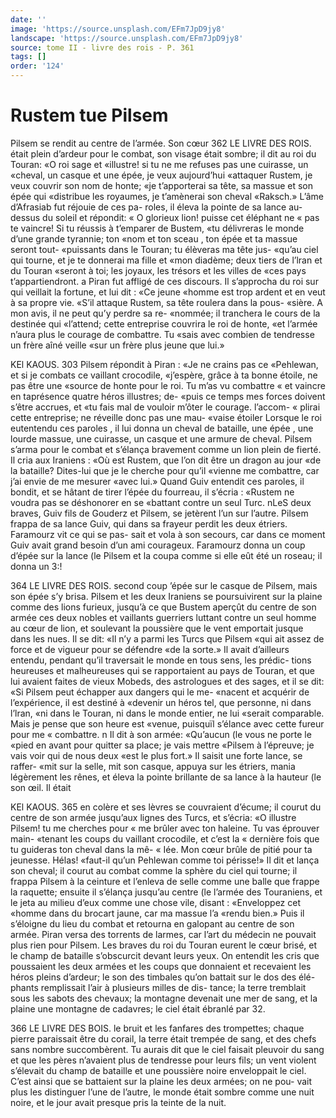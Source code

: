```yaml
---
date: ''
image: 'https://source.unsplash.com/EFm7JpD9jy8'
landscape: 'https://source.unsplash.com/EFm7JpD9jy8'
source: tome II - livre des rois - P. 361
tags: []
order: '124'
---
```


# Rustem tue Pilsem

Pilsem se rendit au centre de l’armée. Son cœur
362 LE LIVRE DES ROIS.
était plein d’ardeur pour le combat, son visage était
sombre; il dit au roi du Touran: «O roi sage et «illustre! si tu ne me refuses pas une cuirasse, un «cheval, un casque et une épée, je veux aujourd’hui
«attaquer Rustem, je veux couvrir son nom de honte; «je t’apporterai sa tête, sa massue et son épée qui «distribue les royaumes, je t’amènerai son cheval «Raksch.» L’âme d’Afrasiab fut réjouie de ces pa-
roles, il éleva la pointe de sa lance au-dessus du soleil et répondit: « O glorieux lion! puisse cet éléphant ne
« pas te vaincre! Si tu réussis à t’emparer de Bustem,
«tu délivreras le monde d’une grande tyrannie; ton «nom et ton sceau , ton épée et ta massue seront tout- «puissants dans le Touran; tu élèveras ma tête jus- «qu’au ciel qui tourne, et je te donnerai ma fille et «mon diadème; deux tiers de l’lran et du Touran «seront à toi; les joyaux, les trésors et les villes de «ces pays t’appartiendront. a
Piran fut affligé de ces discours. Il s’approcha du
roi sur qui veillait la fortune, et lui dit : «Ce jeune «homme est trop ardent et en veut à sa propre vie. «S’il attaque Rustem, sa tête roulera dans la pous- «sière. A mon avis, il ne peut qu’y perdre sa re- «nommée; il tranchera le cours de la destinée qui «l’attend; cette entreprise couvrira le roi de honte,
«et l’armée n’aura plus le courage de combattre. Tu
«sais avec combien de tendresse un frère aîné veille
«sur un frère plus jeune que lui.»

KEl KAOUS. 303 Pilsem répondit à Piran : «Je ne crains pas ce
«Pehlewan, et si je combats ce vaillant crocodile, «j’espère, grâce à ta bonne étoile, ne pas être une
«source de honte pour le roi. Tu m’as vu combattre « et vaincre en taprésence quatre héros illustres; de- «puis ce temps mes forces doivent s’être accrues, et «tu fais mal de vouloir m’ôter le courage. l’accom-
« plirai cette entreprise; ne réveille donc pas une mau- «vaise étoiler
Lorsque le roi eutentendu ces paroles , il lui donna
un cheval de bataille, une épée , une lourde massue,
une cuirasse, un casque et une armure de cheval. Pilsem s’arma pour le combat et s’élança bravement
comme un lion plein de fierté. Il cria aux Iraniens : «Où est Rustem, que l’on dit être un dragon au jour
«de la bataille? Dites-lui que je le cherche pour qu’il «vienne me combattre, car j’ai envie de me mesurer «avec lui.» Quand Guiv entendit ces paroles, il bondit, et se hâtant de tirer l’épée du fourreau, il
s’écria : «Rustem ne voudra pas se déshonorer en se
«battant contre un seul Turc. nLeS deux braves, Guiv fils de Gouderz et Pilsem, se jetèrent l’un sur l’autre.
Pilsem frappa de sa lance Guiv, qui dans sa frayeur perdit les deux étriers. Faramourz vit ce qui se pas- sait et vola à son secours, car dans ce moment Guiv avait grand besoin d’un ami courageux. Faramourz donna un coup d’épée sur la lance (le Pilsem et la
coupa comme si elle eût été un roseau; il donna un
3:!

364 LE LIVRE DES ROIS. second coup ’épée sur le casque de Pilsem, mais
son épée s’y brisa. Pilsem et les deux Iraniens se poursuivirent sur la plaine comme des lions furieux, jusqu’à ce que Bustem aperçût du centre de son
armée ces deux nobles et vaillants guerriers luttant contre un seul homme au cœur de lion, et soulevant la poussière que le vent emportait jusque dans les nues. Il se dit: «Il n’y a parmi les Turcs que Pilsem
«qui ait assez de force et de vigueur pour se défendre
«de la sorte.» Il avait d’ailleurs entendu, pendant
qu’il traversait le monde en tous sens, les prédic-
tions heureuses et malheureuses qui se rapportaient au pays de Touran, et que lui avaient faites de vieux Mobeds, des astrologues et des sages, et il se dit: «Si Pilsem peut échapper aux dangers qui le me- «nacent et acquérir de l’expérience, il est destiné à
«devenir un héros tel, que personne, ni dans l’lran,
«ni dans le Touran, ni dans le monde entier, ne lui «serait comparable. Mais je pense que son heure est «venue, puisquïl s’élance avec cette fureur pour me
« combattre. n
Il dit à son armée: «Qu’aucun (le vous ne porte le
«pied en avant pour quitter sa place; je vais mettre «Pilsem à l’épreuve; je vais voir qui de nous deux
«est le plus fort.» Il saisit une forte lance, se raffer- «mit sur la selle, mit son casque, appuya sur les étriers, mania légèrement les rênes, et éleva la pointe brillante de sa lance à la hauteur (le son œil. Il était

KEl KAOUS. 365 en colère et ses lèvres se couvraient d’écume; il courut
du centre de son armée jusqu’aux lignes des Turcs, et s’écria: «O illustre Pilsem! tu me cherches pour
« me brûler avec ton haleine. Tu vas éprouver main- «tenant les coups du vaillant crocodile, et c’est la « dernière fois que tu guideras ton cheval dans la mê- « Iée. Mon cœur brûle de pitié pour ta jeunesse. Hélas! «faut-il qu’un Pehlewan comme toi périsse!» Il dit
et lança son cheval; il courut au combat comme la sphère du ciel qui tourne; il frappa Pilsem à la ceinture et l’enleva de selle comme une balle que
frappe la raquette; ensuite il s’élança jusqu’au centre (le l’armée des Touraniens, et le jeta au milieu d’eux
comme une chose vile, disant : «Enveloppez cet «homme dans du brocart jaune, car ma massue l’a «rendu bien.» Puis il s’éloigne du lieu du combat
et retourna en galopant au centre de son armée.
Piran versa des torrents de larmes, car l’art du médecin ne pouvait plus rien pour Pilsem. Les braves du roi du Touran eurent le cœur brisé, et le champ de bataille s’obscurcit devant leurs yeux. On entendit les cris que poussaient les deux armées et les coups que donnaient et recevaient les héros pleins d’ardeur;
le son des timbales qu’on battait sur le dos des élé- phants remplissait l’air à plusieurs milles de dis-
tance; la terre tremblait sous les sabots des chevaux; la montagne devenait une mer de sang, et la plaine une montagne de cadavres; le ciel était ébranlé par 32.

366 LE LIVRE DES BOIS.
le bruit et les fanfares des trompettes; chaque pierre paraissait être du corail, la terre était trempée de
sang, et des chefs sans nombre succombèrent. Tu aurais dit que le ciel faisait pleuvoir du sang et que les pères n’avaient plus de tendresse pour leurs fils;
un vent violent s’élevait du champ de bataille et une poussière noire enveloppait le ciel. C’est ainsi que se battaient sur la plaine les deux armées; on ne pou- vait plus les distinguer l’une de l’autre, le monde
était sombre comme une nuit noire, et le jour avait presque pris la teinte de la nuit.
